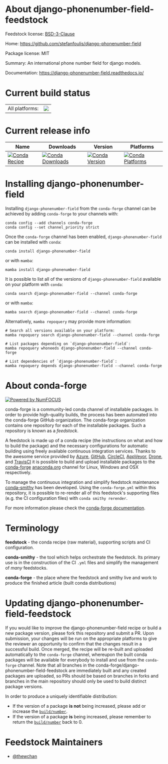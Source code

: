 About django-phonenumber-field-feedstock
========================================

Feedstock license: [BSD-3-Clause](https://github.com/conda-forge/django-phonenumber-field-feedstock/blob/main/LICENSE.txt)

Home: https://github.com/stefanfoulis/django-phonenumber-field

Package license: MIT

Summary: An international phone number field for django models.

Documentation: https://django-phonenumber-field.readthedocs.io/

Current build status
====================


<table><tr><td>All platforms:</td>
    <td>
      <a href="https://dev.azure.com/conda-forge/feedstock-builds/_build/latest?definitionId=23974&branchName=main">
        <img src="https://dev.azure.com/conda-forge/feedstock-builds/_apis/build/status/django-phonenumber-field-feedstock?branchName=main">
      </a>
    </td>
  </tr>
</table>

Current release info
====================

| Name | Downloads | Version | Platforms |
| --- | --- | --- | --- |
| [![Conda Recipe](https://img.shields.io/badge/recipe-django--phonenumber--field-green.svg)](https://anaconda.org/conda-forge/django-phonenumber-field) | [![Conda Downloads](https://img.shields.io/conda/dn/conda-forge/django-phonenumber-field.svg)](https://anaconda.org/conda-forge/django-phonenumber-field) | [![Conda Version](https://img.shields.io/conda/vn/conda-forge/django-phonenumber-field.svg)](https://anaconda.org/conda-forge/django-phonenumber-field) | [![Conda Platforms](https://img.shields.io/conda/pn/conda-forge/django-phonenumber-field.svg)](https://anaconda.org/conda-forge/django-phonenumber-field) |

Installing django-phonenumber-field
===================================

Installing `django-phonenumber-field` from the `conda-forge` channel can be achieved by adding `conda-forge` to your channels with:

```
conda config --add channels conda-forge
conda config --set channel_priority strict
```

Once the `conda-forge` channel has been enabled, `django-phonenumber-field` can be installed with `conda`:

```
conda install django-phonenumber-field
```

or with `mamba`:

```
mamba install django-phonenumber-field
```

It is possible to list all of the versions of `django-phonenumber-field` available on your platform with `conda`:

```
conda search django-phonenumber-field --channel conda-forge
```

or with `mamba`:

```
mamba search django-phonenumber-field --channel conda-forge
```

Alternatively, `mamba repoquery` may provide more information:

```
# Search all versions available on your platform:
mamba repoquery search django-phonenumber-field --channel conda-forge

# List packages depending on `django-phonenumber-field`:
mamba repoquery whoneeds django-phonenumber-field --channel conda-forge

# List dependencies of `django-phonenumber-field`:
mamba repoquery depends django-phonenumber-field --channel conda-forge
```


About conda-forge
=================

[![Powered by
NumFOCUS](https://img.shields.io/badge/powered%20by-NumFOCUS-orange.svg?style=flat&colorA=E1523D&colorB=007D8A)](https://numfocus.org)

conda-forge is a community-led conda channel of installable packages.
In order to provide high-quality builds, the process has been automated into the
conda-forge GitHub organization. The conda-forge organization contains one repository
for each of the installable packages. Such a repository is known as a *feedstock*.

A feedstock is made up of a conda recipe (the instructions on what and how to build
the package) and the necessary configurations for automatic building using freely
available continuous integration services. Thanks to the awesome service provided by
[Azure](https://azure.microsoft.com/en-us/services/devops/), [GitHub](https://github.com/),
[CircleCI](https://circleci.com/), [AppVeyor](https://www.appveyor.com/),
[Drone](https://cloud.drone.io/welcome), and [TravisCI](https://travis-ci.com/)
it is possible to build and upload installable packages to the
[conda-forge](https://anaconda.org/conda-forge) [anaconda.org](https://anaconda.org/)
channel for Linux, Windows and OSX respectively.

To manage the continuous integration and simplify feedstock maintenance
[conda-smithy](https://github.com/conda-forge/conda-smithy) has been developed.
Using the ``conda-forge.yml`` within this repository, it is possible to re-render all of
this feedstock's supporting files (e.g. the CI configuration files) with ``conda smithy rerender``.

For more information please check the [conda-forge documentation](https://conda-forge.org/docs/).

Terminology
===========

**feedstock** - the conda recipe (raw material), supporting scripts and CI configuration.

**conda-smithy** - the tool which helps orchestrate the feedstock.
                   Its primary use is in the construction of the CI ``.yml`` files
                   and simplify the management of *many* feedstocks.

**conda-forge** - the place where the feedstock and smithy live and work to
                  produce the finished article (built conda distributions)


Updating django-phonenumber-field-feedstock
===========================================

If you would like to improve the django-phonenumber-field recipe or build a new
package version, please fork this repository and submit a PR. Upon submission,
your changes will be run on the appropriate platforms to give the reviewer an
opportunity to confirm that the changes result in a successful build. Once
merged, the recipe will be re-built and uploaded automatically to the
`conda-forge` channel, whereupon the built conda packages will be available for
everybody to install and use from the `conda-forge` channel.
Note that all branches in the conda-forge/django-phonenumber-field-feedstock are
immediately built and any created packages are uploaded, so PRs should be based
on branches in forks and branches in the main repository should only be used to
build distinct package versions.

In order to produce a uniquely identifiable distribution:
 * If the version of a package **is not** being increased, please add or increase
   the [``build/number``](https://docs.conda.io/projects/conda-build/en/latest/resources/define-metadata.html#build-number-and-string).
 * If the version of a package **is** being increased, please remember to return
   the [``build/number``](https://docs.conda.io/projects/conda-build/en/latest/resources/define-metadata.html#build-number-and-string)
   back to 0.

Feedstock Maintainers
=====================

* [@thewchan](https://github.com/thewchan/)


<!-- dummy commit to enable rerendering -->

